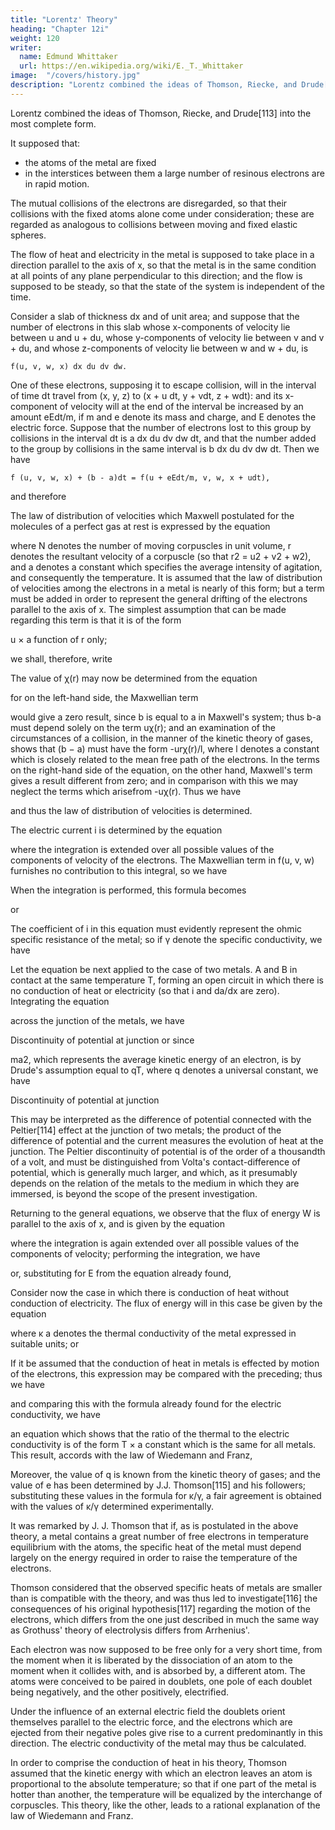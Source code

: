 ```yaml
---
title: "Lorentz' Theory"
heading: "Chapter 12i"
weight: 120
writer:
  name: Edmund Whittaker
  url: https://en.wikipedia.org/wiki/E._T._Whittaker
image:  "/covers/history.jpg"
description: "Lorentz combined the ideas of Thomson, Riecke, and Drude[113] into the most complete form"
---
```



Lorentz combined the ideas of Thomson, Riecke, and Drude[113] into the most complete form.

It supposed that:
- the atoms of the metal are fixed
- in the interstices between them a large number of resinous electrons are in rapid motion. 

The mutual collisions of the electrons are disregarded, so that their collisions with the fixed atoms alone come under consideration; these are regarded as analogous to collisions between moving and fixed elastic spheres.

The flow of heat and electricity in the metal is supposed to take place in a direction parallel to the axis of x, so that the metal is in the same condition at all points of any plane perpendicular to this direction; and the flow is supposed to be steady, so that the state of the system is independent of the time.

Consider a slab of thickness dx and of unit area; and suppose that the number of electrons in this slab whose x-components of velocity lie between u and u + du, whose y-components of velocity lie between v and v + du, and whose z-components of velocity lie between w and w + du, is

```
f(u, v, w, x) dx du dv dw.
```

One of these electrons, supposing it to escape collision, will in the interval of time dt travel from (x, y, z) to (x + u dt, y + vdt, z + wdt): and its x-component of velocity will at the end of the interval be increased by an amount eEdt/m, if m and e denote its mass and charge, and E denotes the electric force. Suppose that the number of electrons lost to this group by collisions in the interval dt is a dx du dv dw dt, and that the ​number added to the group by collisions in the same interval is b dx du dv dw dt. Then we have

```
f (u, v, w, x) + (b - a)dt = f(u + eEdt/m, v, w, x + udt),
```

and therefore

The law of distribution of velocities which Maxwell postulated for the molecules of a perfect gas at rest is expressed by the equation


where N denotes the number of moving corpuscles in unit volume, r denotes the resultant velocity of a corpuscle (so that r2 = u2 + v2 + w2), and a denotes a constant which specifies the average intensity of agitation, and consequently the temperature. It is assumed that the law of distribution of velocities among the electrons in a metal is nearly of this form; but a term must be added in order to represent the general drifting of the electrons parallel to the axis of x. The simplest assumption that can be made regarding this term is that it is of the form


u × a function of r only;

we shall, therefore, write

The value of χ(r) may now be determined from the equation


for on the left-hand side, the Maxwellian term

would give a zero result, since b is equal to a in Maxwell's system; thus b-a must depend solely on the term uχ(r); and ​an examination of the circumstances of a collision, in the manner of the kinetic theory of gases, shows that (b − a) must have the form -urχ(r)/l, where l denotes a constant which is closely related to the mean free path of the electrons. In the terms on the right-hand side of the equation, on the other hand, Maxwell's term gives a result different from zero; and in comparison with this we may neglect the terms which arisefrom -uχ(r). Thus we have

and thus the law of distribution of velocities is determined.

The electric current i is determined by the equation

where the integration is extended over all possible values of the components of velocity of the electrons. The Maxwellian term in f(u, v, w) furnishes no contribution to this integral, so we have

When the integration is performed, this formula becomes

or

The coefficient of i in this equation must evidently represent the ohmic specific resistance of the metal; so if γ denote the specific conductivity, we have

Let the equation be next applied to the case of two metals. A and B in contact at the same temperature T, forming an ​open circuit in which there is no conduction of heat or electricity (so that i and da/dx are zero). Integrating the equation

across the junction of the metals, we have

Discontinuity of potential at junction 
or since 

ma2, which represents the average kinetic energy of an electron, is by Drude's assumption equal to qT, where q denotes a universal constant, we have

Discontinuity of potential at junction 

This may be interpreted as the difference of potential connected with the Peltier[114] effect at the junction of two metals; the product of the difference of potential and the current measures the evolution of heat at the junction. The Peltier discontinuity of potential is of the order of a thousandth of a volt, and must be distinguished from Volta's contact-difference of potential, which is generally much larger, and which, as it presumably depends on the relation of the metals to the medium in which they are immersed, is beyond the scope of the present investigation.

Returning to the general equations, we observe that the flux of energy W is parallel to the axis of x, and is given by the equation


where the integration is again extended over all possible values of the components of velocity; performing the integration, we have


or, substituting for E from the equation already found,

Consider now the case in which there is conduction of heat without conduction of electricity. The flux of energy will in this case be given by the equation

where κ a denotes the thermal conductivity of the metal expressed in suitable units; or

If it be assumed that the conduction of heat in metals is effected by motion of the electrons, this expression may be compared with the preceding; thus we have

and comparing this with the formula already found for the electric conductivity, we have

an equation which shows that the ratio of the thermal to the electric conductivity is of the form T × a constant which is the same for all metals. This result, accords with the law of Wiedemann and Franz,

Moreover, the value of q is known from the kinetic theory of gases; and the value of e has been determined by J.J. Thomson[115] and his followers; substituting these values in the formula for κ/γ, a fair agreement is obtained with the values of κ/γ determined experimentally.

It was remarked by J. J. Thomson that if, as is postulated in the above theory, a metal contains a great number of free electrons in temperature equilibrium with the atoms, the specific heat of the metal must depend largely on the energy required in order to raise the temperature of the electrons.

Thomson considered that the observed specific heats of metals are smaller than is compatible with the theory, and was thus led to investigate[116] the consequences of his original hypothesis[117] regarding the motion of the electrons, which differs from the one just described in much the same way as Grothuss' theory of electrolysis differs from Arrhenius'. 

Each electron was now supposed to be free only for a very short time, from the moment when it is liberated by the dissociation of an atom to the moment when it collides with, and is absorbed by, a different atom. The atoms were conceived to be paired in doublets, one pole of each doublet being negatively, and the other positively, electrified. 

Under the influence of an external electric field the doublets orient themselves parallel to the electric force, and the electrons which are ejected from their negative poles give rise to a current predominantly in this direction. The electric conductivity of the metal may thus be calculated. 

In order to comprise the conduction of heat in his theory, Thomson assumed that the kinetic energy with which an electron leaves an atom is proportional to the absolute temperature; so that if one part of the metal is hotter than another, the temperature will be equalized by the interchange of corpuscles. This theory, like the other, leads to a rational explanation of the law of Wiedemann and Franz.
